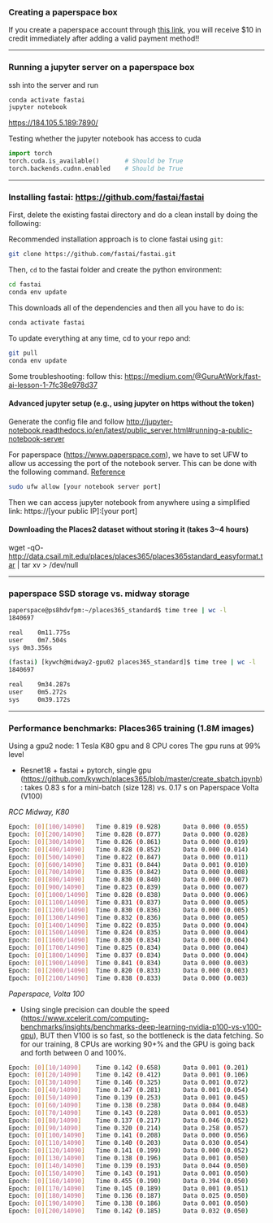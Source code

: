 ### Creating a paperspace box

If you create a paperspace account through [this link](https://www.paperspace.com/&R=UBZSZHP), you will receive $10 in credit immediately after adding a valid payment method!!

---

### Running a jupyter server on a paperspace box
ssh into the server and run
```sh
conda activate fastai
jupyter notebook
```

https://184.105.5.189:7890/ 

Testing whether the jupyter notebook has access to cuda
```python
import torch
torch.cuda.is_available()       # Should be True
torch.backends.cudnn.enabled    # Should be True
```

---

### Installing fastai: https://github.com/fastai/fastai

First, delete the existing fastai directory and do a clean install by doing the following:

Recommended installation approach is to clone fastai using `git`:

```sh
git clone https://github.com/fastai/fastai.git
```
Then, `cd` to the fastai folder and create the python environment:

```sh
cd fastai
conda env update
```
This downloads all of the dependencies and then all you have to do is:

```sh
conda activate fastai
```

To update everything at any time, cd to your repo and:

```sh
git pull
conda env update
```

Some troubleshooting: follow this: https://medium.com/@GuruAtWork/fast-ai-lesson-1-7fc38e978d37

#### Advanced jupyter setup (e.g., using jupyter on https without the token)
Generate the config file and follow http://jupyter-notebook.readthedocs.io/en/latest/public_server.html#running-a-public-notebook-server

For paperspace (https://www.paperspace.com), we have to set UFW to allow us accessing the port of the notebook server. This can be done with the following command. [Reference](https://by-the-water.github.io/posts/2017/05/16/setting-up-a-jupyter-notebook-server-on-paperspace.html) 
```sh
sudo ufw allow [your notebook server port]
```
Then we can access jupyter notebook from anywhere using a simplified link: https://[your public IP]:[your port] 

#### Downloading the Places2 dataset without storing it (takes 3~4 hours)
wget -qO- http://data.csail.mit.edu/places/places365/places365standard_easyformat.tar | tar xv > /dev/null

---
### paperspace SSD storage vs. midway storage
```sh
paperspace@ps8hdvfpm:~/places365_standard$ time tree | wc -l
1840697

real	0m11.775s
user	0m7.504s
sys	0m3.356s
```

```sh
(fastai) [kywch@midway2-gpu02 places365_standard]$ time tree | wc -l
1840697

real    9m34.287s
user    0m5.272s
sys     0m39.172s
```


---
### Performance benchmarks: Places365 training (1.8M images)
Using a gpu2 node: 1 Tesla K80 gpu and 8 CPU cores
The gpu runs at 99% level

* Resnet18 + fastai + pytorch, single gpu (https://github.com/kywch/places365/blob/master/create_sbatch.ipynb): takes 0.83 s for a mini-batch (size 128) vs. 0.17 s on Paperspace Volta (V100)

*RCC Midway, K80*
```sh
Epoch: [0][100/14090]   Time 0.819 (0.928)      Data 0.000 (0.055)      Loss 5.6399 (6.0588)    Prec@1 0.781 (0.897)    Prec@5 7.812 (3.759)
Epoch: [0][200/14090]   Time 0.828 (0.877)      Data 0.000 (0.028)      Loss 5.4151 (5.8309)    Prec@1 0.781 (1.279)    Prec@5 8.594 (5.259)
Epoch: [0][300/14090]   Time 0.826 (0.861)      Data 0.000 (0.019)      Loss 5.3681 (5.6859)    Prec@1 2.344 (1.695)    Prec@5 3.906 (6.582)
Epoch: [0][400/14090]   Time 0.828 (0.852)      Data 0.000 (0.014)      Loss 5.0056 (5.5697)    Prec@1 6.250 (2.094)    Prec@5 14.062 (7.828)
Epoch: [0][500/14090]   Time 0.822 (0.847)      Data 0.000 (0.011)      Loss 5.0762 (5.4800)    Prec@1 3.125 (2.444)    Prec@5 10.156 (8.960)
Epoch: [0][600/14090]   Time 0.831 (0.844)      Data 0.001 (0.010)      Loss 4.9700 (5.4014)    Prec@1 3.906 (2.771)    Prec@5 13.281 (9.991)
Epoch: [0][700/14090]   Time 0.835 (0.842)      Data 0.000 (0.008)      Loss 4.8096 (5.3281)    Prec@1 7.812 (3.102)    Prec@5 17.969 (11.014)
Epoch: [0][800/14090]   Time 0.830 (0.840)      Data 0.000 (0.007)      Loss 4.5088 (5.2656)    Prec@1 10.156 (3.435)   Prec@5 25.781 (11.999)
Epoch: [0][900/14090]   Time 0.823 (0.839)      Data 0.000 (0.007)      Loss 4.7752 (5.2078)    Prec@1 7.031 (3.755)    Prec@5 18.750 (12.878)
Epoch: [0][1000/14090]  Time 0.828 (0.838)      Data 0.000 (0.006)      Loss 4.5860 (5.1541)    Prec@1 9.375 (4.119)    Prec@5 25.000 (13.813)
Epoch: [0][1100/14090]  Time 0.831 (0.837)      Data 0.000 (0.005)      Loss 4.5316 (5.1061)    Prec@1 5.469 (4.439)    Prec@5 21.094 (14.719)
Epoch: [0][1200/14090]  Time 0.830 (0.836)      Data 0.000 (0.005)      Loss 4.4343 (5.0614)    Prec@1 11.719 (4.756)   Prec@5 32.031 (15.520)
Epoch: [0][1300/14090]  Time 0.832 (0.836)      Data 0.000 (0.005)      Loss 4.4053 (5.0212)    Prec@1 7.812 (5.066)    Prec@5 24.219 (16.262)
Epoch: [0][1400/14090]  Time 0.822 (0.835)      Data 0.000 (0.004)      Loss 4.5136 (4.9809)    Prec@1 10.938 (5.361)   Prec@5 26.562 (17.019)
Epoch: [0][1500/14090]  Time 0.824 (0.835)      Data 0.000 (0.004)      Loss 4.3716 (4.9420)    Prec@1 11.719 (5.668)   Prec@5 28.125 (17.733)
Epoch: [0][1600/14090]  Time 0.830 (0.834)      Data 0.000 (0.004)      Loss 4.3123 (4.9083)    Prec@1 7.812 (5.906)    Prec@5 29.688 (18.389)
Epoch: [0][1700/14090]  Time 0.825 (0.834)      Data 0.000 (0.004)      Loss 4.4168 (4.8716)    Prec@1 9.375 (6.198)    Prec@5 26.562 (19.091)
Epoch: [0][1800/14090]  Time 0.837 (0.834)      Data 0.000 (0.004)      Loss 4.3819 (4.8382)    Prec@1 10.938 (6.459)   Prec@5 25.781 (19.733)
Epoch: [0][1900/14090]  Time 0.841 (0.834)      Data 0.000 (0.003)      Loss 4.0898 (4.8086)    Prec@1 12.500 (6.711)   Prec@5 34.375 (20.328)
Epoch: [0][2000/14090]  Time 0.820 (0.833)      Data 0.000 (0.003)      Loss 3.8935 (4.7786)    Prec@1 17.188 (6.997)   Prec@5 41.406 (20.930)
Epoch: [0][2100/14090]  Time 0.838 (0.833)      Data 0.000 (0.003)      Loss 4.0312 (4.7496)    Prec@1 13.281 (7.240)   Prec@5 33.594 (21.508)
```

*Paperspace, Volta 100*
* Using single precision can double the speed (https://www.xcelerit.com/computing-benchmarks/insights/benchmarks-deep-learning-nvidia-p100-vs-v100-gpu), BUT then V100 is so fast, so the bottleneck is the data fetching. So for our training, 8 CPUs are working 90+% and the GPU is going back and forth between 0 and 100%. 
```sh
Epoch: [0][10/14090]    Time 0.142 (0.658)      Data 0.001 (0.201)      Loss 6.5146 (6.8311)    Prec@1 0.000 (0.284)      Prec@5 0.000 (0.994)
Epoch: [0][20/14090]    Time 0.142 (0.412)      Data 0.001 (0.106)      Loss 6.1472 (6.6016)    Prec@1 0.000 (0.298)      Prec@5 3.906 (1.711)
Epoch: [0][30/14090]    Time 0.146 (0.325)      Data 0.001 (0.072)      Loss 6.1444 (6.4577)    Prec@1 1.562 (0.378)      Prec@5 4.688 (1.890)
Epoch: [0][40/14090]    Time 0.147 (0.281)      Data 0.001 (0.054)      Loss 6.1019 (6.3633)    Prec@1 0.000 (0.476)      Prec@5 3.125 (2.001)
Epoch: [0][50/14090]    Time 0.139 (0.253)      Data 0.001 (0.045)      Loss 5.9633 (6.2962)    Prec@1 0.000 (0.444)      Prec@5 1.562 (2.068)
Epoch: [0][60/14090]    Time 0.138 (0.238)      Data 0.084 (0.048)      Loss 5.8989 (6.2316)    Prec@1 1.562 (0.487)      Prec@5 3.125 (2.331)
Epoch: [0][70/14090]    Time 0.143 (0.228)      Data 0.001 (0.053)      Loss 5.8209 (6.1810)    Prec@1 0.781 (0.583)      Prec@5 3.125 (2.487)
Epoch: [0][80/14090]    Time 0.137 (0.217)      Data 0.046 (0.052)      Loss 5.7792 (6.1311)    Prec@1 2.344 (0.781)      Prec@5 2.344 (2.865)
Epoch: [0][90/14090]    Time 0.320 (0.214)      Data 0.258 (0.057)      Loss 5.6345 (6.0933)    Prec@1 2.344 (0.850)      Prec@5 6.250 (3.091)
Epoch: [0][100/14090]   Time 0.141 (0.208)      Data 0.000 (0.056)      Loss 5.6495 (6.0600)    Prec@1 1.562 (0.866)      Prec@5 6.250 (3.210)
Epoch: [0][110/14090]   Time 0.140 (0.203)      Data 0.030 (0.054)      Loss 5.7711 (6.0286)    Prec@1 0.781 (0.950)      Prec@5 7.812 (3.519)
Epoch: [0][120/14090]   Time 0.141 (0.199)      Data 0.000 (0.052)      Loss 5.5604 (6.0007)    Prec@1 0.781 (0.981)      Prec@5 7.031 (3.796)
Epoch: [0][130/14090]   Time 0.138 (0.196)      Data 0.001 (0.050)      Loss 5.5680 (5.9755)    Prec@1 2.344 (1.026)      Prec@5 10.156 (3.984)
Epoch: [0][140/14090]   Time 0.139 (0.193)      Data 0.044 (0.050)      Loss 5.7192 (5.9511)    Prec@1 0.000 (1.053)      Prec@5 7.812 (4.167)
Epoch: [0][150/14090]   Time 0.143 (0.191)      Data 0.001 (0.050)      Loss 5.6044 (5.9285)    Prec@1 0.781 (1.076)      Prec@5 7.031 (4.377)
Epoch: [0][160/14090]   Time 0.455 (0.190)      Data 0.394 (0.050)      Loss 5.5062 (5.9084)    Prec@1 0.000 (1.097)      Prec@5 5.469 (4.508)
Epoch: [0][170/14090]   Time 0.145 (0.189)      Data 0.001 (0.051)      Loss 5.5245 (5.8864)    Prec@1 0.000 (1.124)      Prec@5 9.375 (4.665)
Epoch: [0][180/14090]   Time 0.136 (0.187)      Data 0.025 (0.050)      Loss 5.4950 (5.8662)    Prec@1 3.125 (1.148)      Prec@5 8.594 (4.834)
Epoch: [0][190/14090]   Time 0.138 (0.186)      Data 0.001 (0.050)      Loss 5.4719 (5.8479)    Prec@1 0.781 (1.162)      Prec@5 3.906 (4.941)
Epoch: [0][200/14090]   Time 0.142 (0.185)      Data 0.032 (0.050)      Loss 5.3288 (5.8316)    Prec@1 4.688 (1.178)      Prec@5 11.719 (5.041)
```






